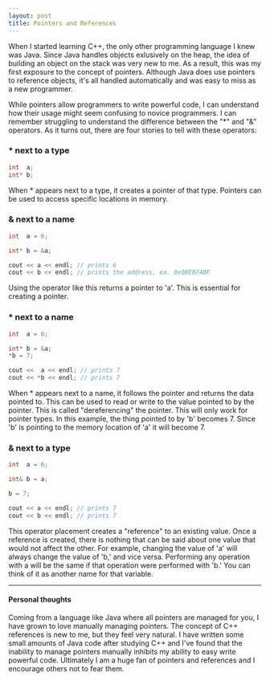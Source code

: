 ```yaml
---
layout: post
title: Pointers and References
---
```


When I started learning C++, the only other programming language I knew was Java. Since Java handles objects exlusively on the heap, the idea of building an object on the stack was very new to me. As a result, this was my first exposure to the concept of pointers. Although Java does use pointers to reference objects, it's all handled automatically and was easy to miss as a new programmer.

While pointers allow programmers to write powerful code, I can understand how their usage might seem confusing to novice programmers. I can remember struggling to understand the difference between the "*" and "&" operators. As it turns out, there are four stories to tell with these operators:

### * next to a type

```c++
int  a;
int* b;
```

When * appears next to a type, it creates a pointer of that type. Pointers can be used to access specific locations in memory.

### & next to a name

```c++
int  a = 6;

int* b = &a;

cout << a << endl; // prints 6
cout << b << endl; // prints the address, ex. 0x08E074BF
```

Using the operator like this returns a pointer to 'a'. This is essential for creating a pointer.

### * next to a name

```c++
int  a = 6;

int* b = &a;
*b = 7;

cout <<  a << endl; // prints 7
cout << *b << endl; // prints 7
```

When * appears next to a name, it follows the pointer and returns the data pointed to. This can be used to read or write to the value pointed to by the pointer. This is called "dereferencing" the pointer. This will only work for pointer types. In this example, the thing pointed to by 'b' becomes 7. Since 'b' is pointing to the memory location of 'a' it will become 7. 

### & next to a type

```c++
int  a = 6;

int& b = a;

b = 7;

cout << a << endl; // prints 7
cout << b << endl; // prints 7
```

This operator placement creates a "reference" to an existing value. Once a reference is created, there is nothing that can be said about one value that would not affect the other. For example, changing the value of 'a' will always change the value of 'b,' and vice versa. Performing any operation with a will be the same if that operation were performed with 'b.' You can think of it as another name for that variable.

----

#### Personal thoughts
Coming from a language like Java where all pointers are managed for you, I have grown to love manually managing pointers. The concept of C++ references is new to me, but they feel very natural. I have written some small amounts of Java code after studying C++ and I've found that the inability to manage pointers manually inhibits my ability to easy write powerful code. Ultimately I am a huge fan of pointers and references and I encourage others not to fear them.
